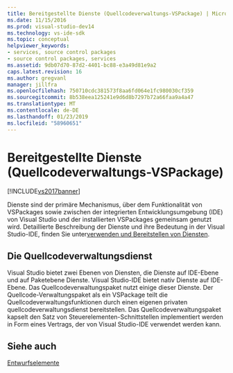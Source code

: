 ```yaml
---
title: Bereitgestellte Dienste (Quellcodeverwaltungs-VSPackage) | Microsoft-Dokumentation
ms.date: 11/15/2016
ms.prod: visual-studio-dev14
ms.technology: vs-ide-sdk
ms.topic: conceptual
helpviewer_keywords:
- services, source control packages
- source control packages, services
ms.assetid: 9db07d70-87d2-4401-bc88-e3a49d81e9a2
caps.latest.revision: 16
ms.author: gregvanl
manager: jillfra
ms.openlocfilehash: 750710cdc381573f8aa6fd064e1fc980030cf359
ms.sourcegitcommit: 8b538eea125241e9d6d8b7297b72a66faa9a4a47
ms.translationtype: MT
ms.contentlocale: de-DE
ms.lasthandoff: 01/23/2019
ms.locfileid: "58960651"
---
```

# <a name="services-provided-source-control-vspackage"></a>Bereitgestellte Dienste (Quellcodeverwaltungs-VSPackage)
[!INCLUDE[vs2017banner](../../includes/vs2017banner.md)]

Dienste sind der primäre Mechanismus, über dem Funktionalität von VSPackages sowie zwischen der integrierten Entwicklungsumgebung (IDE) von Visual Studio und der installierten VSPackages gemeinsam genutzt wird. Detaillierte Beschreibung der Dienste und ihre Bedeutung in der Visual Studio-IDE, finden Sie unter[verwenden und Bereitstellen von Diensten](../../extensibility/using-and-providing-services.md).  
  
## <a name="the-source-control-service"></a>Die Quellcodeverwaltungsdienst  
 Visual Studio bietet zwei Ebenen von Diensten, die Dienste auf IDE-Ebene und auf Paketebene Dienste. Visual Studio-IDE bietet nativ Dienste auf IDE-Ebene. Das Quellcodeverwaltungspaket nutzt einige dieser Dienste. Der Quellcode-Verwaltungspaket als ein VSPackage teilt die Quellcodeverwaltungsfunktionen durch einen eigenen privaten quellcodeverwaltungsdienst bereitstellen. Das Quellcodeverwaltungspaket kapselt den Satz von Steuerelementen-Schnittstellen implementiert werden in Form eines Vertrags, der von Visual Studio-IDE verwendet werden kann.  
  
## <a name="see-also"></a>Siehe auch  
 [Entwurfselemente](../../extensibility/internals/source-control-vspackage-design-elements.md)
